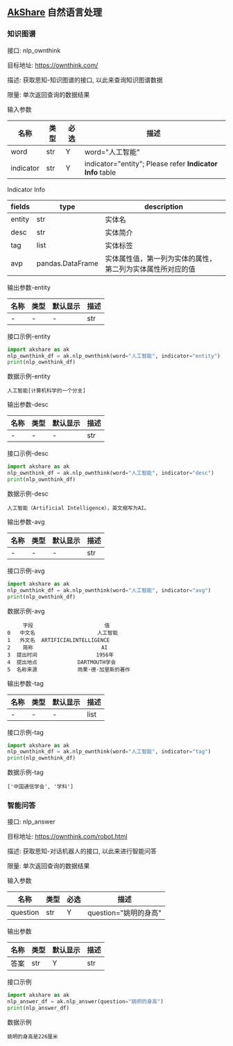 ## [AkShare](https://github.com/jindaxiang/akshare) 自然语言处理

### 知识图谱

接口: nlp_ownthink

目标地址: https://ownthink.com/

描述: 获取思知-知识图谱的接口, 以此来查询知识图谱数据

限量: 单次返回查询的数据结果

输入参数

| 名称   | 类型 | 必选 | 描述                                                                              |
| -------- | ---- | ---- | --- |
| word | str | Y | word="人工智能" |
| indicator | str | Y | indicator="entity"; Please refer **Indicator Info** table |

Indicator Info

|fields|type| description |
|---|---|---|
|entity| str |	实体名|
|desc  |	str |	实体简介|
|tag   | list |	实体标签|
|avp   |pandas.DataFrame |	实体属性值，第一列为实体的属性，第二列为实体属性所对应的值|

输出参数-entity

| 名称          | 类型 | 默认显示 | 描述           |
| --------------- | ----- | -------- | ---------------- |
| -      | -   | -| str   |

接口示例-entity

```python
import akshare as ak
nlp_ownthink_df = ak.nlp_ownthink(word="人工智能", indicator="entity")
print(nlp_ownthink_df)
```

数据示例-entity

```
人工智能[计算机科学的一个分支]
```

输出参数-desc

| 名称          | 类型 | 默认显示 | 描述           |
| --------------- | ----- | -------- | ---------------- |
| -      | -   | -| str   |

接口示例-desc

```python
import akshare as ak
nlp_ownthink_df = ak.nlp_ownthink(word="人工智能", indicator="desc")
print(nlp_ownthink_df)
```

数据示例-desc

```
人工智能（Artificial Intelligence），英文缩写为AI。
```

输出参数-avg

| 名称          | 类型 | 默认显示 | 描述           |
| --------------- | ----- | -------- | ---------------- |
| -      | -   | -| str   |

接口示例-avg

```python
import akshare as ak
nlp_ownthink_df = ak.nlp_ownthink(word="人工智能", indicator="avg")
print(nlp_ownthink_df)
```

数据示例-avg

```
     字段                       值
0   中文名                    人工智能
1   外文名  ARTIFICIALINTELLIGENCE
2    简称                      AI
3  提出时间                   1956年
4  提出地点             DARTMOUTH学会
5  名称来源             雨果·德·加里斯的著作
```

输出参数-tag

| 名称          | 类型 | 默认显示 | 描述           |
| --------------- | ----- | -------- | ---------------- |
| -      | -   | -| list   |

接口示例-tag

```python
import akshare as ak
nlp_ownthink_df = ak.nlp_ownthink(word="人工智能", indicator="tag")
print(nlp_ownthink_df)
```

数据示例-tag

```
['中国通信学会', '学科']
```

### 智能问答

接口: nlp_answer

目标地址: https://ownthink.com/robot.html

描述: 获取思知-对话机器人的接口, 以此来进行智能问答

限量: 单次返回查询的数据结果

输入参数

| 名称   | 类型 | 必选 | 描述                                                                              |
| -------- | ---- | ---- | --- |
| question | str | Y | question="姚明的身高" |

输出参数

| 名称          | 类型 | 默认显示 | 描述           |
| --------------- | ----- | -------- | ---------------- |
| 答案      | str   | Y| str   |

接口示例

```python
import akshare as ak
nlp_answer_df = ak.nlp_answer(question="姚明的身高")
print(nlp_answer_df)
```

数据示例

```
姚明的身高是226厘米
```
